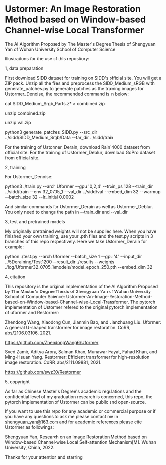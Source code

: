 # Ustormer: An Image Restoration Method based on Window-based Channel-wise Local Transformer
The AI Algorithm Proposed by The Master's Degree Thesis of Shengyuan Yan of Wuhan University School of Computer Science

Illustrations for the use of this repository:

1, data preparation

First download SIDD dataset for training on SIDD's official site. You will get a ZIP pack. Unzip all the files and preprocess the SIDD_Medium_sRGB with generate_patches.py to generate patches as the training images for Ustormer_Denoise, the recommended command is in below:

cat SIDD_Medium_Srgb_Parts.z* > combined.zip

unzip combined.zip

unzip val.zip

python3 generate_patches_SIDD.py --src_dir ../sidd/SIDD_Medium_Srgb/Data --tar_dir ../sidd/train


For the training of Ustormer_Derain, download Rain14000 dataset from official site. For the training of Ustormer_Deblur, download GoPro dataset from official site.

2, training

For Ustormer_Denoise:

python3 ./train.py --arch Uformer --gpu '0,2,4'     --train_ps 128 --train_dir ../sidd/train --env 32_0705_1     --val_dir ../sidd/val --embed_dim 32 --warmup --batch_size 32 --lr_initial 0.0002

And similar commands for Ustormer_Derain as well as Ustormer_Deblur. You only need to change the path in --train_dir and --val_dir

3, test and pretrained models

 My originally pretrained weights will not be supplied here. When you have finished your own training, use your .pth files and the test.py scripts in 3 branches of this repo respectively. Here we take Ustormer_Derain for example:
 
python ./test.py --arch Uformer --batch_size 1 --gpu '4' --input_dir ../5Deraining/Test1200 --result_dir ./results --weights ./log/Uformer32_0705_1/models/model_epoch_250.pth --embed_dim 32

4, citation

This repository is the original implementation of the  AI Algorithm Proposed by The Master's Degree Thesis of Shengyuan Yan of Wuhan University School of Computer Science: Ustormer-An-Image-Restoration-Method-based-on-Window-based-Channel-wise-Local-Transformer. The pytorch implementation of Ustormer refered to the original pytorch implementation of uformer and Restormer:

Zhendong Wang, Xiaodong Cun, Jianmin Bao, and Jianzhuang Liu. Uformer: A general U-shaped transformer for image restoration. CoRR, abs/2106.03106, 2021.

https://github.com/ZhendongWang6/Uformer

Syed Zamir, Aditya Arora, Salman Khan, Munawar Hayat, Fahad Khan, and Ming-Hsuan Yang. Restormer: Efficient transformer for high-resolution image restoration. CoRR, abs/2111.09881, 2021.

https://github.com/swz30/Restormer

5, copyright

As far as Chinese Master's Degree's academic regulations and the confidential level of my graduation research is concerned, this repo, the pytorch implementation of Ustormer can be public and open-source.

If you want to use this repo for any academic or commercial purpose or if you have any questions to ask me please contact me in shengyuan_yan@163.com and for academic references please cite Ustormer as followings:

Shengyuan Yan, Research on an Image Restoration Method based on Window-based Channel-wise Local Self-attention Mechanism[M]. Wuhan University, China, 2022.

Thanks for your attention and starring
